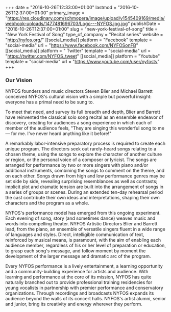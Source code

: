 +++
date = "2016-10-26T12:33:00+01:00"
lastmod = "2016-10-26T12:37:00+01:00"
primary_image = "https://res.cloudinary.com/schmopera/image/upload/v1545409169/media/webhook-uploads/1477481696703/Logo---NYFOS.jpg.jpg"
publishDate = "2016-10-26T12:37:00+01:00"
slug = "new-york-festival-of-song"
title = "New York Festival of Song"
type_of_company = "Recital series"
website = "http://nyfos.org/"
[[social_media]]
platform = "Facebook"
template = "social-media"
url = "https://www.facebook.com/NYFOSonFB"
[[social_media]]
platform = " Twitter"
template = "social-media"
url = "https://twitter.com/NYFOS_tweet"
[[social_media]]
platform = "Youtube"
template = "social-media"
url = "https://www.youtube.com/user/nyfostv"
+++

### Our Vision

NYFOS founders and music directors Steven Blier and Michael Barrett 
conceived NYFOS's cultural vision with a simple but powerful insight: everyone 
has a primal need to be sung to.

To meet that need, and survey its full breadth and depth, Blier and Barrett have reinvented the classical solo song recital as an ensemble endeavor of discovery, creating for audiences a song experience in which each of member of the audience feels, "They are singing this wonderful song to me — for me. I've never heard anything like it before!"

A remarkably labor-intensive preparatory process is required to create each unique program. The directors seek out rarely-heard songs relating to a chosen theme, using the songs to explore the character of another culture or region, or the personal voice of a composer or lyricist. The songs are arranged for performance by two or more singers with piano and/or additional instruments, combining the songs to comment on the theme, and on each other. Songs drawn from high and low performance genres may be set side by side, revealing surprising resemblances as well as contrasts; implicit plot and dramatic tension are built into the arrangement of songs in a series of groups or scenes. During an extended ten-day rehearsal period the cast contribute their own ideas and interpretations, shaping their own characters and the program as a whole.

NYFOS's performance model has emerged from this ongoing experiment. Each evening of song, story (and sometimes dance) weaves music and words into compelling theater. NYFOS Artistic Directors Blier and Barrett lead, from the piano, an ensemble of versatile singers fluent in a wide range of languages and styles. Direct, intelligible communication of text, reinforced by musical means, is paramount, with the aim of enabling each audience member, regardless of his or her level of preparation or education, to grasp each song's message, and follow moment by moment the development of the larger message and dramatic arc of the program.

Every NYFOS performance is a lively entertainment, a learning opportunity and a community-building experience for artists and audience. With learning and performance at the core of its mission, NYFOS has quite naturally branched out to provide professional training residencies for young vocalists in partnership with premier performance and conservatory organizations. Through recordings and broadcasts NYFOS expands its audience beyond the walls of its concert halls. NYFOS's artist alumni, senior and junior, bring its creativity and energy wherever they perform.
